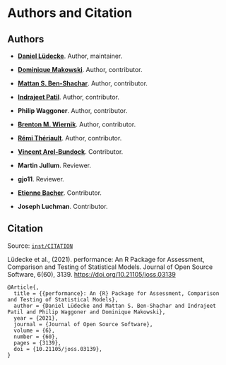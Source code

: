 # Authors and Citation

## Authors

- **[Daniel Lüdecke](https://github.com/strengejacke)**. Author,
  maintainer. [](https://orcid.org/0000-0002-8895-3206)

- **[Dominique Makowski](https://dominiquemakowski.github.io/)**.
  Author, contributor. [](https://orcid.org/0000-0001-5375-9967)

- **[Mattan S. Ben-Shachar](https://home.msbstats.info/)**. Author,
  contributor. [](https://orcid.org/0000-0002-4287-4801)

- **[Indrajeet
  Patil](https://sites.google.com/site/indrajeetspatilmorality/)**.
  Author, contributor. [](https://orcid.org/0000-0003-1995-6531)

- **Philip Waggoner**. Author, contributor.
  [](https://orcid.org/0000-0002-7825-7573)

- **[Brenton M. Wiernik](https://wiernik.org/)**. Author, contributor.
  [](https://orcid.org/0000-0001-9560-6336)

- **[Rémi Thériault](https://remi-theriault.com/)**. Author,
  contributor. [](https://orcid.org/0000-0003-4315-6788)

- **[Vincent Arel-Bundock](https://arelbundock.com/)**. Contributor.
  [](https://orcid.org/0000-0003-2042-7063)

- **Martin Jullum**. Reviewer.

- **gjo11**. Reviewer.

- **[Etienne Bacher](https://www.etiennebacher.com/)**. Contributor.
  [](https://orcid.org/0000-0002-9271-5075)

- **Joseph Luchman**. Contributor.
  [](https://orcid.org/0000-0002-8886-9717)

## Citation

Source:
[`inst/CITATION`](https://github.com/easystats/performance/blob/main/inst/CITATION)

Lüdecke et al., (2021). performance: An R Package for Assessment,
Comparison and Testing of Statistical Models. Journal of Open Source
Software, 6(60), 3139. https://doi.org/10.21105/joss.03139

    @Article{,
      title = {{performance}: An {R} Package for Assessment, Comparison and Testing of Statistical Models},
      author = {Daniel Lüdecke and Mattan S. Ben-Shachar and Indrajeet Patil and Philip Waggoner and Dominique Makowski},
      year = {2021},
      journal = {Journal of Open Source Software},
      volume = {6},
      number = {60},
      pages = {3139},
      doi = {10.21105/joss.03139},
    }
